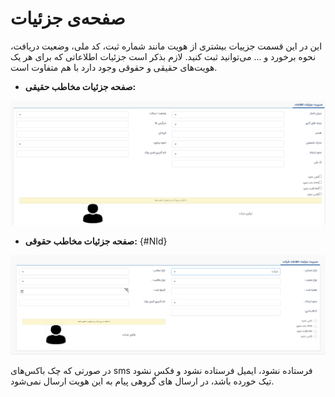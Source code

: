 #  صفحه‌ی جزئیات 

این در این قسمت جزییات بیشتری از هویت مانند شماره ثبت، کد ملی، وضعیت دریافت، نحوه برخورد و ... می‌توانید ثبت کنید. لازم بذکر است جزئیات اطلاعاتی که برای هر یک هویت‌های حقیقی و حقوقی وجود دارد با هم متفاوت است.  

- **صفحه جزئیات مخاطب حقیقی:**

![صفحه جزئیات مخاطب حقیقی](./Image/Haghighi.png)

- **صفحه جزئیات مخاطب حقوقی:** {#NId}


![صفحه جزئیات مخاطب حقوقی](./Image/Hoghooghi.png)

در صورتی که چک باکس‌های sms فرستاده نشود، ایمیل فرستاده نشود و فکس نشود تیک خورده باشد، در ارسال های گروهی پیام به این هویت ارسال نمی‌شود.
